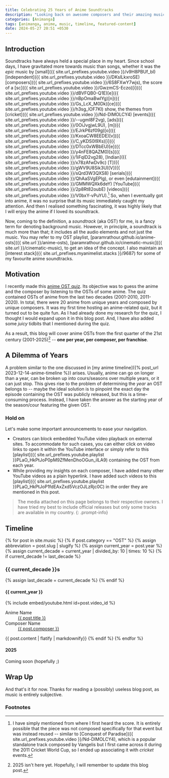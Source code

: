 ```yaml
---
title: Celebrating 25 Years of Anime Soundtracks
description: "Looking back on awesome composers and their amazing music"
categories: [Animanga]
tags: [animanga, anime, music, timeline, featured-content]
date: 2024-05-27 20:51 +0530
---
```

## Introduction
Soundtracks have always held a special place in my heart. Since school days, I have gravitated more towards music than songs, whether it was the _epic_ music by [small]({{ site.url_prefixes.youtube.video }}/v9H8PBUf_bI) [independent]({{ site.url_prefixes.youtube.video }}/DKslLkxroSE) [composers]({{ site.url_prefixes.youtube.video }}/6S8FXwY7wjs), the score of a [sc]({{ site.url_prefixes.youtube.video }}/GwzmCS-Eczo)[i]({{ site.url_prefixes.youtube.video }}/dBVFQB0-Q1E)[e]({{ site.url_prefixes.youtube.video }}/nBpOmaBwIYg)[n]({{ site.url_prefixes.youtube.video }}/Gs_LcX_M0Dk)[ce]({{ site.url_prefixes.youtube.video }}/h3sg_lOF7KI) show, the themes from [cricket]({{ site.url_prefixes.youtube.video }}/Nd-DlMOLCY4) [events]({{ site.url_prefixes.youtube.video }}/--ugmI8F2vg), [ads]({{ site.url_prefixes.youtube.video }}/0OiJvgjwL9U), [m]({{ site.url_prefixes.youtube.video }}/EJrkP6zf09g)[o]({{ site.url_prefixes.youtube.video }}/KxoaCW8EEDE)[v]({{ site.url_prefixes.youtube.video }}/C_yKDS0I9Xs)[i]({{ site.url_prefixes.youtube.video }}/DTcc0xWBbEU)[e]({{ site.url_prefixes.youtube.video }}/y4nFE8QAZM0)[s]({{ site.url_prefixes.youtube.video }}/1iFqID2vg28), [Indian]({{ site.url_prefixes.youtube.video }}/x78zAfwDv9c) [T]({{ site.url_prefixes.youtube.video }}/gWV9U8Sik3U)[V]({{ site.url_prefixes.youtube.video }}/sQrd3W3QXS8) [serials]({{ site.url_prefixes.youtube.video }}/QhAaSVgEPlg), or even [edutainment]({{ site.url_prefixes.youtube.video }}/GMMWQXk6deY) [YouTube]({{ site.url_prefixes.youtube.video }}/2p8Rt82oubE) [videos]({{ site.url_prefixes.youtube.video }}/V0bxY-vPuYU).[^shoutouts] So, when I eventually got into anime, it was no surprise that its music immediately caught my attention. And then I realised something fascinating, it was highly likely that I will enjoy the anime if I loved its soundtrack.

Now, coming to the definition, a _soundtrack_ (aka OST) for me, is a fancy term for denoting background music. However, in principle, a soundtrack is much more than that; it includes all the audio elements and not just the music.
You may refer to my OST playlist, [paramrathour.github.io/anime-osts]({{ site.url }}/anime-osts), [paramrathour.github.io/cinematic-music]({{ site.url }}/cinematic-music), to get an idea of the concept. I also maintain an [interest stack]({{ site.url_prefixes.myanimelist.stacks }}/9687) for some of my favourite anime soundtracks.

## Motivation
I recently made this [anime OST quiz](https://docs.google.com/presentation/d/1_kR1Gy2ggiaWxK3tw-FMauAW1uJaz6yyYHpFhBzSYvc). Its objective was to guess the anime and the composer by listening to the OSTs of some anime. The quiz contained OSTs of anime from the last two decades (2001-2010, 2011-2020). In total, there were 20 anime from unique years and composed by unique composers. It was my first time hosting an anime-related quiz, but it turned out to be quite fun. As I had already done my research for the quiz, I thought I would expand upon it in this blog post. And, I have also added some _juicy_ tidbits that I mentioned during the quiz.

As a result, this blog will cover anime OSTs from the first quarter of the 21st century (2001-2025)[^rip2025] -- **one per year, per composer, per franchise**.

## A Dilemma of Years
A problem similar to the one discussed in [my anime timeline]({% post_url 2023-12-14-anime-timeline %}) arises. Usually, anime can go on longer than a year, can be broken up into cours/seasons over multiple years, or it can just stop.
This gives rise to the problem of determining the _year_ an OST belongs to -- maybe the ideal solution is to pinpoint the exact day the episode containing the OST was publicly released, but this is a time-consuming process. Instead, I have taken the answer as the starting year of the season/cour featuring the given OST.

### Hold on
Let's make some important announcements to ease your navigation.
- Creators can block embedded YouTube video playback on external sites. To accommodate for such cases, you can either click on video links to open it within the YouTube interface or simply refer to this [playlist]({{ site.url_prefixes.youtube.playlist }}PLaO_HkPtJoP0pM9ZfMenDhoOGun_ilLA9) containing the OST from each year.
- While providing my insights on each composer, I have added many other YouTube videos as a plain hyperlink. I have added such videos to this [playlist]({{ site.url_prefixes.youtube.playlist }}PLaO_HkPtJoP1fdEAxZxd5VczOJLzRjc0C) in the order they are mentioned in this post.

> The media attached on this page belongs to their respective owners. I have tried my best to include official releases but only some tracks are available in my country.
{: .prompt-info}
## Timeline
<div id="post-list" class="pl-xl-3">
{% for post in site.music %}
	{% if post.category == "OST" %}
		{% assign abbreviation = post.slug | slugify %}
		{% assign current_year = post.year %}
		{% assign current_decade = current_year | divided_by: 10 | times: 10 %}
		{% if current_decade != last_decade %}
			<h3 id="{{ current_decade }}s" >{{ current_decade }}s</h3>
			{% assign last_decade = current_decade %}
		{% endif %}
		<h4 id="{{ abbreviation }}" >{{ current_year }}</h4>
		{% include embed/youtube.html id=post.video_id %}
		<dl>
			<dt>Anime Name</dt>
				<dd><a href="{{ site.url_prefixes.myanimelist.anime | append: '/' | append: post.anime_code }}">{{ post.title }}</a></dd>
			<dt>Composer Name</dt>
				<dd><a href="{{ site.url_prefixes.myanimelist.people | append: '/' | append: post.composer_code }}">{{ post.composer }}</a></dd>
		</dl>
		{{ post.content | flatify | markdownify}}
	{% endif %}
{% endfor %}
</div>

#### 2025
Coming soon (hopefully ;)

## Wrap Up
And that's it for now. Thanks for reading a (possibly) useless blog post, as music is entirely subjective.

### Footnotes
[^shoutouts]: I have simply mentioned from where I first heard the score. It is entirely possible that the piece was not composed specifically for that event but was instead reused -- similar to [Conquest of Paradise]({{ site.url_prefixes.youtube.video }}/Nd-DlMOLCY4), which is a popular standalone track composed by Vangelis but I first came across it during the 2011 Cricket World Cup, so I ended up associating it with _cricket_ events.
[^rip2025]: 2025 isn't here yet. Hopefully, I will remember to update this blog post.